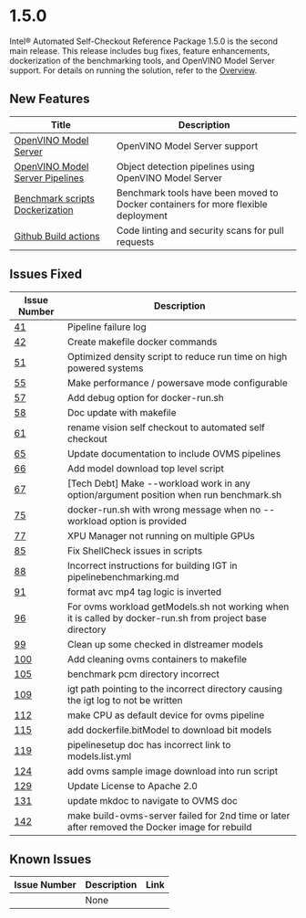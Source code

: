 # 1.5.0

Intel® Automated Self-Checkout Reference Package 1.5.0 is the second main release. This release includes bug fixes, feature enhancements, dockerization of the benchmarking tools, and OpenVINO Model Server support. For details on running the solution, refer to the [Overview](../index.md). 

## New Features

| Title                                                                                        | Description                                                                 |
|----------------------------------------------------------------------------------------------|-----------------------------------------------------------------------------|
| [OpenVINO Model Server](../OVMS/pipelinesetup.md) | OpenVINO Model Server support |
| [OpenVINO Model Server Pipelines](../OVMS/pipelinerun.md) | Object detection pipelines using OpenVINO Model Server |
| [Benchmark scripts Dockerization](../pipelinebenchmarking.md#step-1-build-the-benchmark-docker-images) | Benchmark tools have been moved to Docker containers for more flexible deployment |
| [Github Build actions](https://github.com/intel-retail/automated-self-checkout/tree/main/.github/workflows) | Code linting and security scans for pull requests |


## Issues Fixed

| Issue Number | Description     |
| -----------  | --------------- |
| [41](https://github.com/intel-retail/automated-self-checkout/issues/41) | Pipeline failure log |
| [42](https://github.com/intel-retail/automated-self-checkout/issues/42) | Create makefile docker commands |
| [51](https://github.com/intel-retail/automated-self-checkout/issues/51) | Optimized density script to reduce run time on high powered systems |
| [55](https://github.com/intel-retail/automated-self-checkout/issues/55) | Make performance / powersave mode configurable |
| [57](https://github.com/intel-retail/automated-self-checkout/issues/57) | Add debug option for docker-run.sh |
| [58](https://github.com/intel-retail/automated-self-checkout/issues/58) | Doc update with makefile |
| [61](https://github.com/intel-retail/automated-self-checkout/issues/61) | rename vision self checkout to automated self checkout |
| [65](https://github.com/intel-retail/automated-self-checkout/issues/65) | Update documentation to include OVMS pipelines |
| [66](https://github.com/intel-retail/automated-self-checkout/issues/66) | Add model download top level script |
| [67](https://github.com/intel-retail/automated-self-checkout/issues/67) | [Tech Debt] Make --workload work in any option/argument position when run benchmark.sh |
| [75](https://github.com/intel-retail/automated-self-checkout/issues/75) | docker-run.sh with wrong message when no --workload option is provided |
| [77](https://github.com/intel-retail/automated-self-checkout/issues/77) | XPU Manager not running on multiple GPUs |
| [85](https://github.com/intel-retail/automated-self-checkout/issues/85) | Fix ShellCheck issues in scripts |
| [88](https://github.com/intel-retail/automated-self-checkout/issues/88) | Incorrect instructions for building IGT in pipelinebenchmarking.md |
| [91](https://github.com/intel-retail/automated-self-checkout/issues/91) | format avc mp4 tag logic is inverted |
| [96](https://github.com/intel-retail/automated-self-checkout/issues/96) | For ovms workload getModels.sh not working when it is called by docker-run.sh from project base directory |
| [99](https://github.com/intel-retail/automated-self-checkout/issues/99) | Clean up some checked in dlstreamer models |
| [100](https://github.com/intel-retail/automated-self-checkout/issues/100) | Add cleaning ovms containers to makefile |
| [105](https://github.com/intel-retail/automated-self-checkout/issues/105) | benchmark pcm directory incorrect |
| [109](https://github.com/intel-retail/automated-self-checkout/issues/109) | igt path pointing to the incorrect directory causing the igt log to not be written |
| [112](https://github.com/intel-retail/automated-self-checkout/issues/112) | make CPU as default device for ovms pipeline |
| [115](https://github.com/intel-retail/automated-self-checkout/issues/115) | add dockerfile.bitModel to download bit models |
| [119](https://github.com/intel-retail/automated-self-checkout/issues/119) | pipelinesetup doc has incorrect link to models.list.yml |
| [124](https://github.com/intel-retail/automated-self-checkout/issues/124) | add ovms sample image download into run script |
| [129](https://github.com/intel-retail/automated-self-checkout/issues/129) | Update License to Apache 2.0 |
| [131](https://github.com/intel-retail/automated-self-checkout/issues/131) | update mkdoc to navigate to OVMS doc |
| [142](https://github.com/intel-retail/automated-self-checkout/issues/142) | make build-ovms-server failed for 2nd time or later after removed the Docker image for rebuild |

## Known Issues

| Issue Number | Description     | Link        |
| -----------  | --------------- | ----------- |
|              | None            |             |
